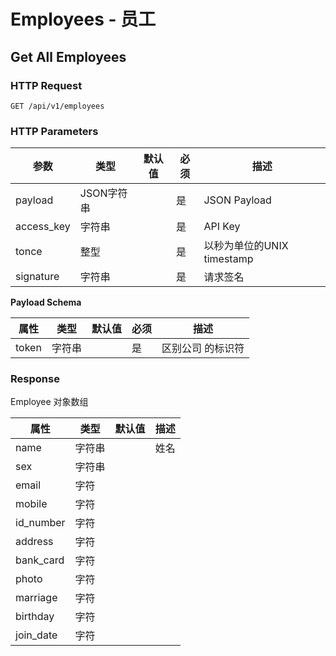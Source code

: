 # Employees - 员工

## Get All Employees

### HTTP Request

`GET /api/v1/employees`

### HTTP Parameters

参数       | 类型       | 默认值 | 必须 | 描述
-----------|------------|--------|------|----------------------------|
payload    | JSON字符串 |        | 是   | JSON Payload
access_key | 字符串     |        | 是   | API Key
tonce      | 整型       |        | 是   | 以秒为单位的UNIX timestamp
signature  | 字符串     |        | 是   | 请求签名

**Payload Schema**

属性  | 类型   | 默认值 | 必须 | 描述
------|--------|--------|------|-------------------|
token | 字符串 |        | 是   | 区别公司 的标识符

### Response

Employee 对象数组

属性      | 类型   | 默认值 | 描述
----------|--------|--------|------|
name      | 字符串 |        | 姓名
sex       | 字符串 |        |
email     | 字符   |        |
mobile    | 字符   |        |
id_number | 字符   |        |
address   | 字符   |        |
bank_card | 字符   |        |
photo     | 字符   |        |
marriage  | 字符   |        |
birthday  | 字符   |        |
join_date | 字符   |        |
